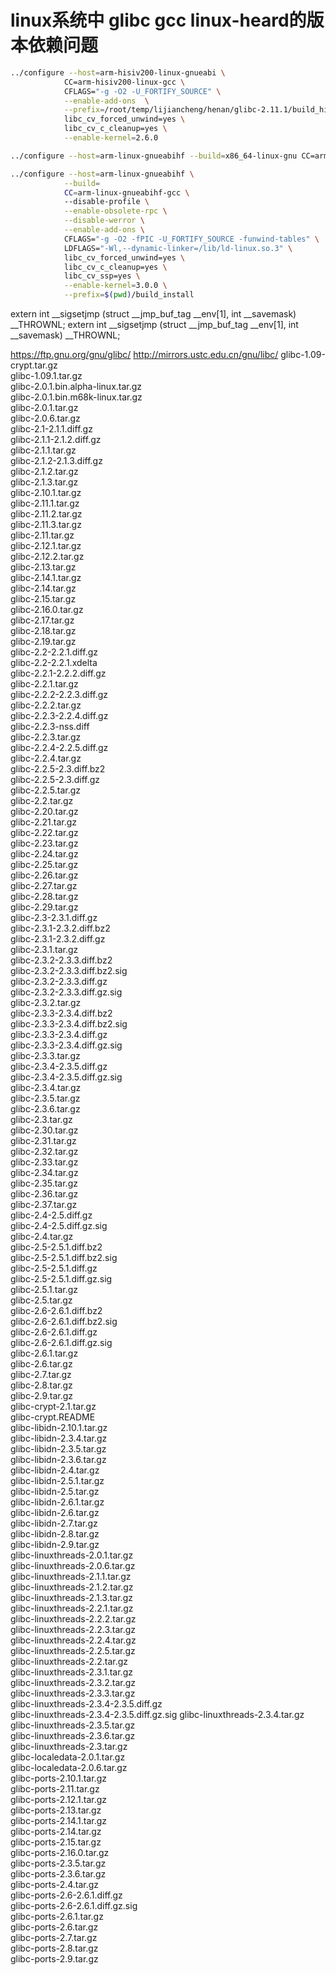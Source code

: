 linux系统中 glibc gcc linux-heard的版本依赖问题
===========================================

``` bash
../configure --host=arm-hisiv200-linux-gnueabi \
            CC=arm-hisiv200-linux-gcc \
            CFLAGS="-g -O2 -U_FORTIFY_SOURCE" \
            --enable-add-ons  \
            --prefix=/root/temp/lijiancheng/henan/glibc-2.11.1/build_hi3716m/installdir/ \
            libc_cv_forced_unwind=yes \
            libc_cv_c_cleanup=yes \
            --enable-kernel=2.6.0

../configure --host=arm-linux-gnueabihf --build=x86_64-linux-gnu CC=arm-linux-gnueabihf-gcc --prefix=$(pwd)/build_install

../configure --host=arm-linux-gnueabihf \
            --build=
            CC=arm-linux-gnueabihf-gcc \
            --disable-profile \
            --enable-obsolete-rpc \
            --disable-werror \
            --enable-add-ons \
            CFLAGS="-g -O2 -fPIC -U_FORTIFY_SOURCE -funwind-tables" \
            LDFLAGS="-Wl,--dynamic-linker=/lib/ld-linux.so.3" \
            libc_cv_forced_unwind=yes \
            libc_cv_c_cleanup=yes \
            libc_cv_ssp=yes \
            --enable-kernel=3.0.0 \
            --prefix=$(pwd)/build_install

```
extern int __sigsetjmp (struct __jmp_buf_tag __env[1], int __savemask) __THROWNL;
extern int __sigsetjmp (struct __jmp_buf_tag __env[1], int __savemask) __THROWNL;


https://ftp.gnu.org/gnu/glibc/
http://mirrors.ustc.edu.cn/gnu/libc/
glibc-1.09-crypt.tar.gz                  
glibc-1.09.1.tar.gz                      
glibc-2.0.1.bin.alpha-linux.tar.gz       
glibc-2.0.1.bin.m68k-linux.tar.gz        
glibc-2.0.1.tar.gz                       
glibc-2.0.6.tar.gz                       
glibc-2.1-2.1.1.diff.gz                  
glibc-2.1.1-2.1.2.diff.gz                
glibc-2.1.1.tar.gz                       
glibc-2.1.2-2.1.3.diff.gz                
glibc-2.1.2.tar.gz                       
glibc-2.1.3.tar.gz                       
glibc-2.10.1.tar.gz                      
glibc-2.11.1.tar.gz                      
glibc-2.11.2.tar.gz                      
glibc-2.11.3.tar.gz                      
glibc-2.11.tar.gz                        
glibc-2.12.1.tar.gz                      
glibc-2.12.2.tar.gz                      
glibc-2.13.tar.gz                        
glibc-2.14.1.tar.gz                      
glibc-2.14.tar.gz                        
glibc-2.15.tar.gz                        
glibc-2.16.0.tar.gz                      
glibc-2.17.tar.gz                        
glibc-2.18.tar.gz                        
glibc-2.19.tar.gz                        
glibc-2.2-2.2.1.diff.gz                  
glibc-2.2-2.2.1.xdelta                   
glibc-2.2.1-2.2.2.diff.gz                
glibc-2.2.1.tar.gz                       
glibc-2.2.2-2.2.3.diff.gz                
glibc-2.2.2.tar.gz                       
glibc-2.2.3-2.2.4.diff.gz                
glibc-2.2.3-nss.diff                     
glibc-2.2.3.tar.gz                       
glibc-2.2.4-2.2.5.diff.gz                
glibc-2.2.4.tar.gz                       
glibc-2.2.5-2.3.diff.bz2                 
glibc-2.2.5-2.3.diff.gz                  
glibc-2.2.5.tar.gz                       
glibc-2.2.tar.gz                         
glibc-2.20.tar.gz                        
glibc-2.21.tar.gz                        
glibc-2.22.tar.gz                        
glibc-2.23.tar.gz                        
glibc-2.24.tar.gz                        
glibc-2.25.tar.gz                        
glibc-2.26.tar.gz                        
glibc-2.27.tar.gz                        
glibc-2.28.tar.gz                        
glibc-2.29.tar.gz                        
glibc-2.3-2.3.1.diff.gz                  
glibc-2.3.1-2.3.2.diff.bz2               
glibc-2.3.1-2.3.2.diff.gz                
glibc-2.3.1.tar.gz                       
glibc-2.3.2-2.3.3.diff.bz2               
glibc-2.3.2-2.3.3.diff.bz2.sig           
glibc-2.3.2-2.3.3.diff.gz                
glibc-2.3.2-2.3.3.diff.gz.sig            
glibc-2.3.2.tar.gz                       
glibc-2.3.3-2.3.4.diff.bz2               
glibc-2.3.3-2.3.4.diff.bz2.sig           
glibc-2.3.3-2.3.4.diff.gz                
glibc-2.3.3-2.3.4.diff.gz.sig            
glibc-2.3.3.tar.gz                       
glibc-2.3.4-2.3.5.diff.gz                
glibc-2.3.4-2.3.5.diff.gz.sig            
glibc-2.3.4.tar.gz                       
glibc-2.3.5.tar.gz                       
glibc-2.3.6.tar.gz                       
glibc-2.3.tar.gz                         
glibc-2.30.tar.gz                        
glibc-2.31.tar.gz                        
glibc-2.32.tar.gz                        
glibc-2.33.tar.gz                        
glibc-2.34.tar.gz                        
glibc-2.35.tar.gz                        
glibc-2.36.tar.gz                        
glibc-2.37.tar.gz                        
glibc-2.4-2.5.diff.gz                    
glibc-2.4-2.5.diff.gz.sig                
glibc-2.4.tar.gz                         
glibc-2.5-2.5.1.diff.bz2                 
glibc-2.5-2.5.1.diff.bz2.sig             
glibc-2.5-2.5.1.diff.gz                  
glibc-2.5-2.5.1.diff.gz.sig              
glibc-2.5.1.tar.gz                       
glibc-2.5.tar.gz                         
glibc-2.6-2.6.1.diff.bz2                 
glibc-2.6-2.6.1.diff.bz2.sig             
glibc-2.6-2.6.1.diff.gz                  
glibc-2.6-2.6.1.diff.gz.sig              
glibc-2.6.1.tar.gz                       
glibc-2.6.tar.gz                         
glibc-2.7.tar.gz                         
glibc-2.8.tar.gz                         
glibc-2.9.tar.gz                         
glibc-crypt-2.1.tar.gz                   
glibc-crypt.README                       
glibc-libidn-2.10.1.tar.gz               
glibc-libidn-2.3.4.tar.gz                
glibc-libidn-2.3.5.tar.gz                
glibc-libidn-2.3.6.tar.gz                
glibc-libidn-2.4.tar.gz                  
glibc-libidn-2.5.1.tar.gz                
glibc-libidn-2.5.tar.gz                  
glibc-libidn-2.6.1.tar.gz                
glibc-libidn-2.6.tar.gz                  
glibc-libidn-2.7.tar.gz                  
glibc-libidn-2.8.tar.gz                  
glibc-libidn-2.9.tar.gz                  
glibc-linuxthreads-2.0.1.tar.gz          
glibc-linuxthreads-2.0.6.tar.gz          
glibc-linuxthreads-2.1.1.tar.gz          
glibc-linuxthreads-2.1.2.tar.gz          
glibc-linuxthreads-2.1.3.tar.gz          
glibc-linuxthreads-2.2.1.tar.gz          
glibc-linuxthreads-2.2.2.tar.gz          
glibc-linuxthreads-2.2.3.tar.gz          
glibc-linuxthreads-2.2.4.tar.gz          
glibc-linuxthreads-2.2.5.tar.gz          
glibc-linuxthreads-2.2.tar.gz            
glibc-linuxthreads-2.3.1.tar.gz          
glibc-linuxthreads-2.3.2.tar.gz          
glibc-linuxthreads-2.3.3.tar.gz          
glibc-linuxthreads-2.3.4-2.3.5.diff.gz   
glibc-linuxthreads-2.3.4-2.3.5.diff.gz.sig
glibc-linuxthreads-2.3.4.tar.gz          
glibc-linuxthreads-2.3.5.tar.gz          
glibc-linuxthreads-2.3.6.tar.gz          
glibc-linuxthreads-2.3.tar.gz            
glibc-localedata-2.0.1.tar.gz            
glibc-localedata-2.0.6.tar.gz            
glibc-ports-2.10.1.tar.gz                
glibc-ports-2.11.tar.gz                  
glibc-ports-2.12.1.tar.gz                
glibc-ports-2.13.tar.gz                  
glibc-ports-2.14.1.tar.gz                
glibc-ports-2.14.tar.gz                  
glibc-ports-2.15.tar.gz                  
glibc-ports-2.16.0.tar.gz                
glibc-ports-2.3.5.tar.gz                 
glibc-ports-2.3.6.tar.gz                 
glibc-ports-2.4.tar.gz                   
glibc-ports-2.6-2.6.1.diff.gz            
glibc-ports-2.6-2.6.1.diff.gz.sig        
glibc-ports-2.6.1.tar.gz                 
glibc-ports-2.6.tar.gz                   
glibc-ports-2.7.tar.gz                   
glibc-ports-2.8.tar.gz                   
glibc-ports-2.9.tar.gz                   
